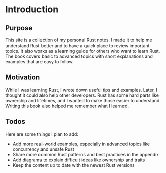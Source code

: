 # Introduction

## Purpose

This site is a collection of my personal Rust notes. I made it to help me understand Rust better and to have a quick place to review important topics. It also works as a learning guide for others who want to learn Rust. The book covers basic to advanced topics with short explanations and examples that are easy to follow.

## Motivation

While I was learning Rust, I wrote down useful tips and examples. Later, I thought it could also help other developers. Rust has some hard parts like ownership and lifetimes, and I wanted to make those easier to understand. Writing this book also helped me remember what I learned.

## Todos

Here are some things I plan to add:

- Add more real-world examples, especially in advanced topics like concurrency and unsafe Rust
- Share more common Rust patterns and best practices in the appendix
- Add diagrams to explain difficult ideas like ownership and traits
- Keep the content up to date with the newest Rust versions
